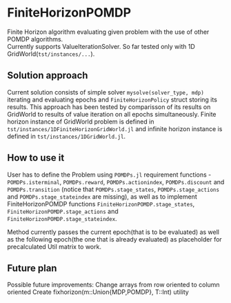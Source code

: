 # FiniteHorizonPOMDP

 Finite Horizon algorithm evaluating given problem with the use of other POMDP algorithms.  
 Currently supports ValueIterationSolver. So far tested only with 1D GridWorld(`tst/instances/...`).  

 ## Solution approach

 Current solution consists of simple solver `mysolve(solver_type, mdp)` iterating and evaluating epochs and `FiniteHorizonPolicy` struct storing its results. This approach has been tested by comparisson of its results on GridWorld to results of value iteration on all epochs simultaneously. Finite horizon instance of GridWorld problem is defined in `tst/instances/1DFiniteHorizonGridWorld.jl` and infinite horizon instance is defined in `tst/instances/1DGridWorld.jl`.

## How to use it

 User has to define the Problem using `POMDPs.jl` requirement functions - `POMDPs.isterminal`, `POMDPs.reward`, `POMDPs.actionindex`, `POMDPs.discount` and `POMDPs.transition` (notice that `POMDPs.stage_states`, `POMDPs.stage_actions` and `POMDPs.stage_stateindex` are missing), as well as to implement FiniteHorizonPOMDP functions `FiniteHorizonPOMDP.stage_states`, `FiniteHorizonPOMDP.stage_actions` and `FiniteHorizonPOMDP.stage_stateindex`.
 
 Method currently passes the current epoch(that is to be evaluated) as well as the following epoch(the one that is already evaluated) as placeholder for precalculated Util matrix to work.

 ## Future plan

 Possible future improvements: Change arrays from row oriented to column oriented
                               Create fixhorizon(m::Union{MDP,POMDP}, T::Int) utility